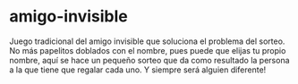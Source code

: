 # amigo-invisible
Juego tradicional del amigo invisible que soluciona el problema del sorteo. No más papelitos doblados con el nombre, pues puede que elijas tu propio nombre, aquí se hace un pequeño sorteo que da como resultado la persona a la que tiene que regalar cada uno. Y siempre será alguien diferente!
